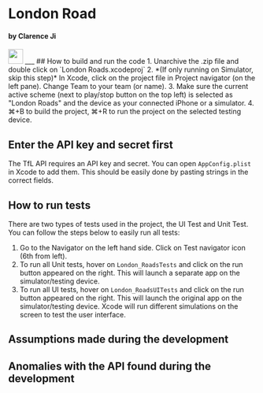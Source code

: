 # London Road
#### by Clarence Ji
<img src="http://forthebadge.com/images/badges/made-with-swift.svg" height="30">
___
## How to build and run the code
1. Unarchive the .zip file and double click on `London Roads.xcodeproj`
2. *(If only running on Simulator, skip this step)*  
In Xcode, click on the project file in Project navigator (on the left pane). Change Team to your team (or name).
3. Make sure the current active scheme (next to play/stop button on the top left) is selected as "London Roads" and the device as your connected iPhone or a simulator.
4. ⌘+B to build the project, ⌘+R to run the project on the selected testing device.

## Enter the API key and secret first
The TfL API requires an API key and secret. You can open `AppConfig.plist` in Xcode to add them. This should be easily done by pasting strings in the correct fields.

## How to run tests
There are two types of tests used in the project, the UI Test and Unit Test. You can follow the steps below to easily run all tests:
1. Go to the Navigator on the left hand side. Click on Test navigator icon (6th from left).
2. To run all Unit tests, hover on `London_RoadsTests` and click on the run button appeared on the right. This will launch a separate app on the simulator/testing device.
3. To run all UI tests, hover on `London_RoadsUITests` and click on the run button appeared on the right. This will launch the original app on the simulator/testing device. Xcode will run different simulations on the screen to test the user interface.

## Assumptions made during the development

## Anomalies with the API found during the development
